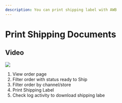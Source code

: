 ```yaml
---
description: You can print shipping label with AWB
---
```


# Print Shipping Documents

## Video

![](../../.gitbook/assets/new-download-shipping-label.gif)

1. View order page
2. Filter order with status ready to Ship
3. Filter order by channel/store
4. Print Shipping Label
5. Check log activity to download shipping labe

